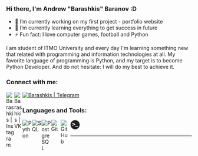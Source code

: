 ### Hi there, I'm Andrew "Barashkis" Baranov :D

* 🔭 I’m currently working on my first project - portfolio website
* 🌱 I’m currently learning everything to get success in future
* ⚡ Fun fact: I love computer games, football and Python  

I am student of ITMO University and every day I'm learning something new that related with programming and information technologies at all. My favorite language of programming is Python, and my target is to become Python Developer. And do not hesitate: I will do my best to achieve it.

### Connect with me:

[<img align="left" alt="Barashkis | Instagram" width="22px" src="https://cdn.jsdelivr.net/npm/simple-icons@v3/icons/instagram.svg" />](https://instagram.com/duha_baranov12)
[<img align="left" alt="Barashkis | VK" width="22px" src="https://cdn.jsdelivr.net/npm/simple-icons@v3/icons/vk.svg" />](https://vk.com/barashk1s)
[<img alt="Barashkis | Telegram" width="22px" src="https://simpleicons.org/icons/telegram.svg" />](https://t.me/DushEzzz)

### Languages and Tools:

<img align="left" alt="Python" width="26px" src="https://simpleicons.org/icons/python.svg"/>
<img align="left" alt="SQL" width="26px" src="https://image.flaticon.com/icons/svg/29/29165.svg"/>
<img align="left" alt="PostgreSQL" width="26px" src="https://simpleicons.org/icons/postgresql.svg"/>
<img align="left" alt="Git" width="26px" src="https://simpleicons.org/icons/git.svg"/>
<img align="left" alt="GitHub" width="26px" src="https://simpleicons.org/icons/github.svg"/>
<img alt="Terminal" width="26px" src="https://raw.githubusercontent.com/github/explore/80688e429a7d4ef2fca1e82350fe8e3517d3494d/topics/terminal/terminal.png"/>

---
